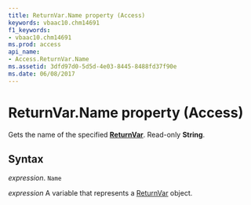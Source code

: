```yaml
---
title: ReturnVar.Name property (Access)
keywords: vbaac10.chm14691
f1_keywords:
- vbaac10.chm14691
ms.prod: access
api_name:
- Access.ReturnVar.Name
ms.assetid: 3dfd97d0-5d5d-4e03-8445-8488fd37f90e
ms.date: 06/08/2017
---
```



# ReturnVar.Name property (Access)

Gets the name of the specified  **[ReturnVar](Access.ReturnVar.md)**. Read-only **String**.


## Syntax

 _expression_. `Name`

 _expression_ A variable that represents a [ReturnVar](Access.ReturnVar.md) object.


